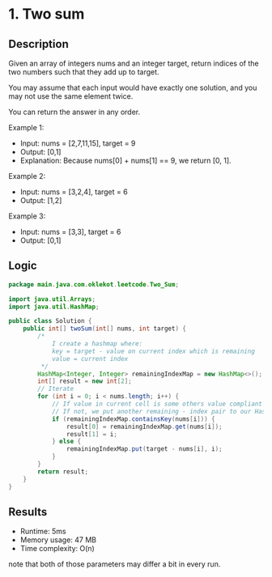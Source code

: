 # 1. Two sum

## Description
Given an array of integers nums and an integer target, return indices of the two numbers such that they add up to target.

You may assume that each input would have exactly one solution, and you may not use the same element twice.

You can return the answer in any order.



Example 1:

- Input: nums = [2,7,11,15], target = 9
- Output: [0,1]
- Explanation: Because nums[0] + nums[1] == 9, we return [0, 1].

Example 2:

- Input: nums = [3,2,4], target = 6
- Output: [1,2]

Example 3:

- Input: nums = [3,3], target = 6
- Output: [0,1]

## Logic

```java
package main.java.com.oklekot.leetcode.Two_Sum;

import java.util.Arrays;
import java.util.HashMap;

public class Solution {
    public int[] twoSum(int[] nums, int target) {
        /* 
            I create a hashmap where:
            key = target - value on current index which is remaining 
            value = current index
         */
        HashMap<Integer, Integer> remainingIndexMap = new HashMap<>();
        int[] result = new int[2];
        // Iterate 
        for (int i = 0; i < nums.length; i++) {
            // If value in current cell is some others value compliant we return array of indexes
            // If not, we put another remaining - index pair to our Hashmap 
            if (remainingIndexMap.containsKey(nums[i])) {
                result[0] = remainingIndexMap.get(nums[i]);
                result[1] = i;
            } else {
                remainingIndexMap.put(target - nums[i], i);
            }
        }
        return result;
    }
}
```

## Results

- Runtime: 5ms
- Memory usage: 47 MB
- Time complexity: O(n)

note that both of those parameters may differ a bit in every run.
